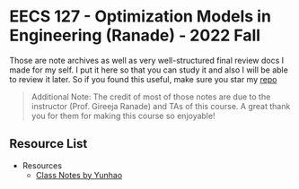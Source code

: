 # EECS 127 - Optimization Models in Engineering (Ranade) - 2022 Fall

Those are note archives as well as very well-structured final review docs I made for my self. I put it here so that you can study it and also I will be able to review it later. So if you found this useful, make sure you star my [repo](https://github.com/ToiletCommander/Opensourced-Study-Notes-Berkeley)

> Additional Note: The credit of most of those notes are due to the instructor (Prof. Gireeja Ranade) and TAs of this course. A great thank you for them for making this course so enjoyable!

## Resource List

- Resources
  - [Class Notes by Yunhao](ClassNotes/)